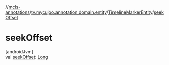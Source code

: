 //[mcls-annotations](../../../index.md)/[tv.mycujoo.annotation.domain.entity](../index.md)/[TimelineMarkerEntity](index.md)/[seekOffset](seek-offset.md)

# seekOffset

[androidJvm]\
val [seekOffset](seek-offset.md): [Long](https://kotlinlang.org/api/latest/jvm/stdlib/kotlin/-long/index.html)
